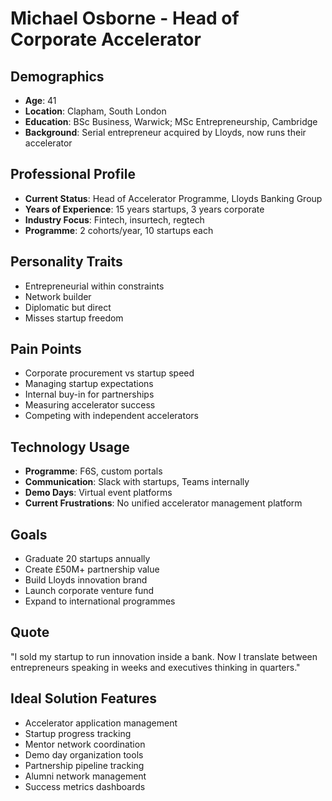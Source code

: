 # Michael Osborne - Head of Corporate Accelerator

## Demographics
- **Age**: 41
- **Location**: Clapham, South London
- **Education**: BSc Business, Warwick; MSc Entrepreneurship, Cambridge
- **Background**: Serial entrepreneur acquired by Lloyds, now runs their accelerator

## Professional Profile
- **Current Status**: Head of Accelerator Programme, Lloyds Banking Group
- **Years of Experience**: 15 years startups, 3 years corporate
- **Industry Focus**: Fintech, insurtech, regtech
- **Programme**: 2 cohorts/year, 10 startups each

## Personality Traits
- Entrepreneurial within constraints
- Network builder
- Diplomatic but direct
- Misses startup freedom

## Pain Points
- Corporate procurement vs startup speed
- Managing startup expectations
- Internal buy-in for partnerships
- Measuring accelerator success
- Competing with independent accelerators

## Technology Usage
- **Programme**: F6S, custom portals
- **Communication**: Slack with startups, Teams internally
- **Demo Days**: Virtual event platforms
- **Current Frustrations**: No unified accelerator management platform

## Goals
- Graduate 20 startups annually
- Create £50M+ partnership value
- Build Lloyds innovation brand
- Launch corporate venture fund
- Expand to international programmes

## Quote
"I sold my startup to run innovation inside a bank. Now I translate between entrepreneurs speaking in weeks and executives thinking in quarters."

## Ideal Solution Features
- Accelerator application management
- Startup progress tracking
- Mentor network coordination
- Demo day organization tools
- Partnership pipeline tracking
- Alumni network management
- Success metrics dashboards